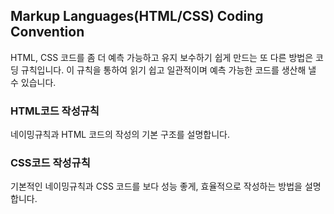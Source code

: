 ## Markup Languages\(HTML\/CSS\) Coding Convention

HTML, CSS 코드를 좀 더 예측 가능하고 유지 보수하기 쉽게 만드는 또 다른 방법은 코딩 규칙입니다. 이 규칙을 통하여 읽기 쉽고 일관적이며 예측 가능한 코드를 생산해 낼 수 있습니다.

### HTML코드 작성규칙

네이밍규칙과 HTML 코드의 작성의 기본 구조를 설명합니다.

### CSS코드 작성규칙

기본적인 네이밍규칙과 CSS 코드를 보다 성능 좋게, 효율적으로 작성하는 방법을 설명합니다.

